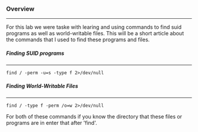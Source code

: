 ### Overview
------
For this lab we were taske with learing and using commands to find suid programs as well as world-writable files. This will be a short article about the commands that I used to find
these programs and files. 

##### Finding SUID programs
------
`find / -perm -u=s -type f 2>/dev/null`

##### Finding World-Writable Files
------
`find / -type f -perm /o=w 2>/dev/null`

For both of these commands if you know the directory that these files or programs are in enter that after 'find'.
